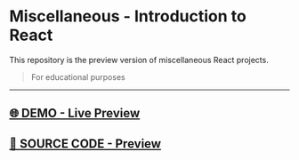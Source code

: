 # Miscellaneous - Introduction to React
This repository is the preview version of  miscellaneous  React projects.
> For educational purposes
<hr>

## [🌐 DEMO - Live Preview](https://marvel-eb.github.io/IntroMix_React_Preview/)

## [📁 SOURCE CODE - Preview](https://github.com/marvel-eb/WebDevelopment_TechGrounds/tree/master/Week_10-16__ReactJS/IntroMix_React_Preview)
